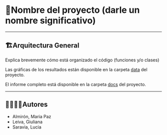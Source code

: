 # 🐍Nombre del proyecto (darle un nombre significativo) 



---
## 🏗Arquitectura General

Explica brevemente cómo está organizado el código (funciones y/o clases)

Las gráficas de los resultados están disponible en la carpeta [data](./data) del proyecto.

El informe completo está disponible en la carpeta [docs](./docs) del proyecto.

---
## 🙎‍♀️🙎‍♂️Autores

- Almirón, Maria Paz
- Leiva, Giuliana
- Saravia, Lucia


